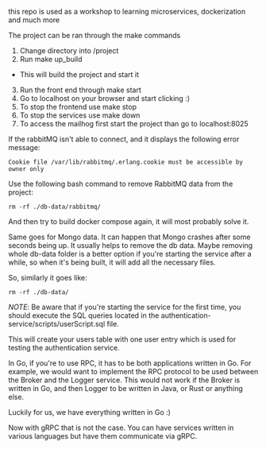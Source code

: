 this repo is used as a workshop to learning microservices, dockerization and much more

The project can be ran through the make commands

1. Change directory into /project
2. Run make up_build
  - This will build the project and start it
3. Run the front end through make start
4. Go to localhost on your browser and start clicking :)
5. To stop the frontend use make stop
6. To stop the services use make down
7. To access the mailhog first start the project than go to localhost:8025


If the rabbitMQ isn't able to connect, and it displays the following error message: 
``` 
Cookie file /var/lib/rabbitmq/.erlang.cookie must be accessible by owner only
``` 

Use the following bash command to remove RabbitMQ data from the project:
```
rm -rf ./db-data/rabbitmq/
```
And then try to build docker compose again, it will most probably solve it.


Same goes for Mongo data. 
It can happen that Mongo crashes after some seconds being up. 
It usually helps to remove the db data. 
Maybe removing whole db-data folder is a better option if you're starting the service after a while, so when it's being built, it will add all the necessary files. 

So, similarly it goes like: 
```
rm -rf ./db-data/
```

*NOTE*: 
Be aware that if you're starting the service for the first time, you should execute the SQL queries located in the authentication-service/scripts/userScript.sql file. 

This will create your users table with one user entry which is used for testing the authentication service. 


In Go, if you're to use RPC, it has to be both applications written in Go. 
For example, we would want to implement the RPC protocol to be used between the Broker and the Logger service. This would not work if the Broker is written in Go, and then Logger to be written in Java, or Rust or anything else. 

Luckily for us, we have everything written in Go :)

Now with gRPC that is not the case.
You can have services written in various languages but have them communicate via gRPC. 